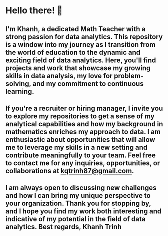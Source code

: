 # Hello there! 👋

## I'm Khanh, a dedicated Math Teacher with a strong passion for data analytics. This repository is a window into my journey as I transition from the world of education to the dynamic and exciting field of data analytics. Here, you'll find projects and work that showcase my growing skills in data analysis, my love for problem-solving, and my commitment to continuous learning. 

## If you're a recruiter or hiring manager, I invite you to explore my repositories to get a sense of my analytical capabilities and how my background in mathematics enriches my approach to data. I am enthusiastic about opportunities that will allow me to leverage my skills in a new setting and contribute meaningfully to your team. Feel free to contact me for any inquiries, opportunities, or collaborations at kqtrinh87@gmail.com. 

## I am always open to discussing new challenges and how I can bring my unique perspective to your organization. Thank you for stopping by, and I hope you find my work both interesting and indicative of my potential in the field of data analytics. Best regards, Khanh Trinh
